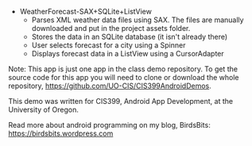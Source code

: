 * WeatherForecast-SAX+SQLite+ListView
  * Parses XML weather data files using SAX. The files are manually downloaded and put in the project assets folder.
  * Stores the data in an SQLite database (it isn't already there)
  * User selects forecast for a city using a Spinner
  * Displays forecast data in a ListView using a CursorAdapter

Note: This app is just one app in the class demo repository. To get the source code for this app you will need to clone or download the whole repository, https://github.com/UO-CIS/CIS399AndroidDemos.

This demo was written for CIS399, Android App Development, at the University of Oregon.

Read more about android programming on my blog, BirdsBits: https://birdsbits.wordpress.com
